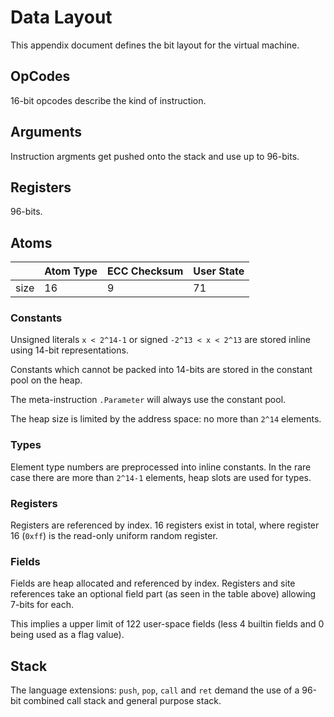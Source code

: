 # Data Layout

This appendix document defines the bit layout for the virtual machine.

## OpCodes

16-bit opcodes describe the kind of instruction.

## Arguments

Instruction argments get pushed onto the stack and use up to 96-bits.

## Registers

96-bits.

## Atoms

||Atom Type|ECC Checksum|User State|
|---|---|---|---|
|size|16|9|71|

### Constants

Unsigned literals `x < 2^14-1` or signed `-2^13 < x < 2^13` are stored inline using 14-bit representations.

Constants which cannot be packed into 14-bits are stored in the constant pool on the heap.

The meta-instruction `.Parameter` will always use the constant pool.

The heap size is limited by the address space: no more than `2^14` elements.

### Types

Element type numbers are preprocessed into inline constants. In the rare case there are more than `2^14-1` elements, heap slots are used for types.

### Registers

Registers are referenced by index. 16 registers exist in total, where register 16 (`0xff`) is the read-only uniform random register.

### Fields

Fields are heap allocated and referenced by index. Registers and site references take an optional field part (as seen in the table above) allowing 7-bits for each.

This implies a upper limit of 122 user-space fields (less 4 builtin fields and 0 being used as a flag value).

## Stack

The language extensions: `push`, `pop`, `call` and `ret` demand the use of a 96-bit combined call stack and general purpose stack.